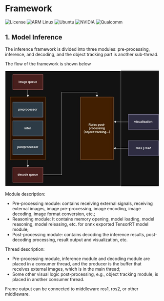# Framework
![License](https://img.shields.io/badge/License-Apache%202.0-blue.svg?style=for-the-badge)
![ARM Linux](https://img.shields.io/badge/ARM_Linux-FCC624?style=for-the-badge&logo=linux&logoColor=black)
![Ubuntu](https://img.shields.io/badge/Ubuntu-E95420?style=for-the-badge&logo=ubuntu&logoColor=white)
![NVIDIA](https://img.shields.io/badge/NVIDIA-%2376B900.svg?style=for-the-badge&logo=nvidia&logoColor=white)
![Qualcomm](https://img.shields.io/badge/Qualcomm-3253DC?style=for-the-badge&logo=qualcomm&logoColor=white)

## 1. Model Inference
The inference framework is divided into three modules: pre-processing, inference, and decoding, and the object tracking part is another sub-thread.

The flow of the framework is shown below

![Framework Flow](./images/infer.jpg)

Module description:
- Pre-processing module: contains receiving external signals, receiving external images, image pre-processing, image encoding, image decoding, image format conversion, etc.;
- Reasoning module: It contains memory opening, model loading, model reasoning, model releasing, etc. for onnx exported TensorRT model module;
- Post-processing module: contains decoding the inference results, post-decoding processing, result output and visualization, etc.

Thread description:
- Pre-processing module, inference module and decoding module are placed in a consumer thread, and the producer is the buffer that receives external images, which is in the main thread;
- Some other visual logic post-processing, e.g., object tracking module, is placed in another consumer thread.


Frame output can be connected to middleware ros1, ros2, or other middleware.
